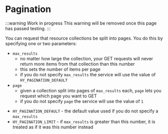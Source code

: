 # Pagination

:::warning Work in progress
<centered-image src="/img/work-in-progress.png" />
This warning will be removed once this page has passed testing.
:::

You can request that resource collections be split into pages.  You do this by specifying one or two parameters:
* `max_results`
  * no matter how large the collection, your GET requests will never return more items from that collection than this number
  * this sets the number of items per page
  * if you do not specify `max_results` the service will use the value of `HY_PAGINATION_DEFAULT`
* `page`
  * given a collection split into pages of `max_results` each, `page` lets you request which page you want to GET
  * if you do not specify `page` the service will use the value of `1`

<centered-image src="/img/pagination.svg" />

* `HY_PAGINATION_DEFAULT` - the default value used if you do not specify a `max_results`
* `HY_PAGINATION_LIMIT`   - if `max_results` is greater than this number, it is treated as if it was this number instead



